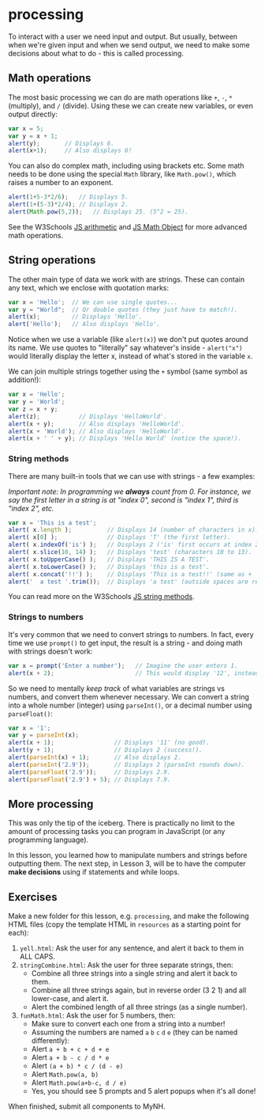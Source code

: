# processing

To interact with a user we need input and output.
But usually, between when we're given input and when we send output, we need to make some decisions about what to do - this is called processing.

## Math operations

The most basic processing we can do are math operations like `+`, `-`, `*` (multiply), and `/` (divide).
Using these we can create new variables, or even output directly:

```js
var x = 5;
var y = x + 1;
alert(y);       // Displays 6.
alert(x+1);     // Also displays 6!
```

You can also do complex math, including using brackets etc.
Some math needs to be done using the special `Math` library, like `Math.pow()`, which raises a number to an exponent.

```js
alert(1+5-3*2/6);   // Displays 5.
alert(1+(5-3)*2/4); // Displays 2.
alert(Math.pow(5,2));   // Displays 25. (5^2 = 25).
```

See the W3Schools [JS arithmetic](https://www.w3schools.com/js/js_arithmetic.asp) and [JS Math Object](https://www.w3schools.com/js/js_math.asp) for more advanced math operations.

## String operations

The other main type of data we work with are strings.
These can contain any text, which we enclose with quotation marks:

```js
var x = 'Hello';  // We can use single quotes...
var y = "World";  // Or double quotes (they just have to match!).
alert(x);         // Displays 'Hello'.
alert('Hello');   // Also displays 'Hello'.
```

Notice when we use a variable (like `alert(x)`) we don't put quotes around its name.
We use quotes to "literally" say whatever's inside - `alert("x")` would literally display the letter x, instead of what's stored in the variable `x`.

We can join multiple strings together using the `+` symbol (same symbol as addition!):

```js
var x = 'Hello';
var y = 'World';
var z = x + y;
alert(z);           // Displays 'HelloWorld'.
alert(x + y);       // Also displays 'HelloWorld'.
alert(x + 'World'); // Also displays 'HelloWorld'.
alert(x + ' ' + y); // Displays 'Hello World' (notice the space!).
```

### String methods

There are many built-in tools that we can use with strings - a few examples:

*Important note: In programming we **always** count from 0.
For instance, we say the first letter in a string is at "index 0", second is "index 1", third is "index 2", etc.*

```js
var x = 'This is a test';
alert( x.length );          // Displays 14 (number of characters in x).
alert( x[0] );              // Displays 'T' (the first letter).
alert( x.indexOf('is') );   // Displays 2 ('is' first occurs at index 2).
alert( x.slice(10, 14) );   // Displays 'test' (characters 10 to 13).
alert( x.toUpperCase() );   // Displays 'THIS IS A TEST'.
alert( x.toLowerCase() );   // Displays 'this is a test'.
alert( x.concat('!!') );    // Displays 'This is a test!!' (same as + '!!').
alert('  a test '.trim());  // Displays 'a test' (outside spaces are removed).
```

You can read more on the W3Schools [JS string methods](https://www.w3schools.com/js/js_string_methods.asp).

### Strings to numbers

It's very common that we need to convert strings to numbers.
In fact, every time we use `prompt()` to get input, the result is a string - and doing math with strings doesn't work:

```js
var x = prompt('Enter a number');   // Imagine the user enters 1.
alert(x + 2);                       // This would display '12', instead of 3!
```

So we need to mentally *keep track* of what variables are strings vs numbers, and convert them whenever necessary.
We can convert a string into a whole number (integer) using `parseInt()`, or a decimal number using `parseFloat()`:

```js
var x = '1';
var y = parseInt(x);
alert(x + 1);                 // Displays '11' (no good).
alert(y + 1);                 // Displays 2 (success!).
alert(parseInt(x) + 1);       // Also displays 2.
alert(parseInt('2.9'));       // Displays 2 (parseInt rounds down).
alert(parseFloat('2.9'));     // Displays 2.9.
alert(parseFloat('2.9') + 5); // Displays 7.9.
```

## More processing

This was only the tip of the iceberg.
There is practically no limit to the amount of processing tasks you can program in JavaScript (or any programming language).

In this lesson, you learned how to manipulate numbers and strings before outputting them.
The next step, in Lesson 3, will be to have the computer **make decisions** using if statements and while loops.

## Exercises

Make a new folder for this lesson, e.g. `processing`, and make the following HTML files (copy the template HTML in `resources` as a starting point for each):

1. `yell.html`: Ask the user for any sentence, and alert it back to them in ALL CAPS.
2. `stringCombine.html`: Ask the user for three separate strings, then:
    - Combine all three strings into a single string and alert it back to them.
    - Combine all three strings again, but in reverse order (3 2 1) and all lower-case, and alert it.
    - Alert the combined length of all three strings (as a single number).
3. `funMath.html`: Ask the user for 5 numbers, then:
    - Make sure to convert each one from a string into a number!
    - Assuming the numbers are named `a` `b` `c` `d` `e` (they can be named differently):
    - Alert `a + b + c + d + e`
    - Alert `a + b - c / d * e`
    - Alert `(a + b) * c / (d - e)`
    - Alert `Math.pow(a, b)`
    - Alert `Math.pow(a+b-c, d / e)`
    - Yes, you should see 5 prompts and 5 alert popups when it's all done!

When finished, submit all components to MyNH.

